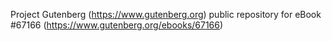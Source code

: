 Project Gutenberg (https://www.gutenberg.org) public repository for
eBook #67166 (https://www.gutenberg.org/ebooks/67166)
